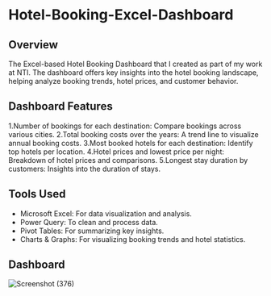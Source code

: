 # Hotel-Booking-Excel-Dashboard
## Overview
The Excel-based Hotel Booking Dashboard that I created as part of my work at NTI. The dashboard offers key insights into the hotel booking landscape, helping analyze booking trends, hotel prices, and customer behavior.
## Dashboard Features
1.Number of bookings for each destination: Compare bookings across various cities.
2.Total booking costs over the years: A trend line to visualize annual booking costs.
3.Most booked hotels for each destination: Identify top hotels per location.
4.Hotel prices and lowest price per night: Breakdown of hotel prices and comparisons.
5.Longest stay duration by customers: Insights into the duration of stays.
## Tools Used
- Microsoft Excel: For data visualization and analysis.
- Power Query: To clean and process data.
- Pivot Tables: For summarizing key insights.
- Charts & Graphs: For visualizing booking trends and hotel statistics.
## Dashboard
![Screenshot (376)](https://github.com/user-attachments/assets/4022a1a2-2504-4f6e-94d8-d1eba41ce17a)
